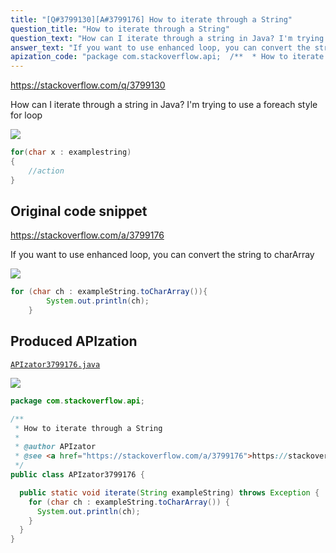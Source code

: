 ```yaml
---
title: "[Q#3799130][A#3799176] How to iterate through a String"
question_title: "How to iterate through a String"
question_text: "How can I iterate through a string in Java? I'm trying to use a foreach style for loop"
answer_text: "If you want to use enhanced loop, you can convert the string to charArray"
apization_code: "package com.stackoverflow.api;  /**  * How to iterate through a String  *  * @author APIzator  * @see <a href=\"https://stackoverflow.com/a/3799176\">https://stackoverflow.com/a/3799176</a>  */ public class APIzator3799176 {    public static void iterate(String exampleString) throws Exception {     for (char ch : exampleString.toCharArray()) {       System.out.println(ch);     }   } }"
---
```


https://stackoverflow.com/q/3799130

How can I iterate through a string in Java?
I&#x27;m trying to use a foreach style for loop


<div class="code-logo"><img src="/stackoverflow.png" /></div>

```java
for(char x : examplestring)
{
    //action
}
```


## Original code snippet

https://stackoverflow.com/a/3799176

If you want to use enhanced loop, you can convert the string to charArray

<div class="code-logo"><img src="/stackoverflow.png" /></div>

```java
for (char ch : exampleString.toCharArray()){
        System.out.println(ch);
    }
```

## Produced APIzation

[`APIzator3799176.java`](https://github.com/pasqualesalza/apization/raw/main/data/search/APIzator3799176.java)

<div class="code-logo"><img src="/apizator.png" /></div>

```java
package com.stackoverflow.api;

/**
 * How to iterate through a String
 *
 * @author APIzator
 * @see <a href="https://stackoverflow.com/a/3799176">https://stackoverflow.com/a/3799176</a>
 */
public class APIzator3799176 {

  public static void iterate(String exampleString) throws Exception {
    for (char ch : exampleString.toCharArray()) {
      System.out.println(ch);
    }
  }
}

```